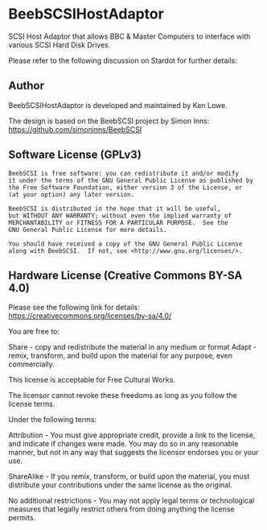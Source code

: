 # BeebSCSIHostAdaptor
SCSI Host Adaptor that allows BBC &amp; Master Computers to interface with various SCSI Hard Disk Drives.

Please refer to the following discussion on Stardot for further details:

## Author

BeebSCSIHostAdaptor is developed and maintained by Ken Lowe.

The design is based on the BeebSCSI project by Simon Inns: https://github.com/simoninns/BeebSCSI

## Software License (GPLv3)

    BeebSCSI is free software: you can redistribute it and/or modify
    it under the terms of the GNU General Public License as published by
    the Free Software Foundation, either version 3 of the License, or
    (at your option) any later version.

    BeebSCSI is distributed in the hope that it will be useful,
    but WITHOUT ANY WARRANTY; without even the implied warranty of
    MERCHANTABILITY or FITNESS FOR A PARTICULAR PURPOSE.  See the
    GNU General Public License for more details.

    You should have received a copy of the GNU General Public License
    along with BeebSCSI.  If not, see <http://www.gnu.org/licenses/>.
    
## Hardware License (Creative Commons BY-SA 4.0)

Please see the following link for details: https://creativecommons.org/licenses/by-sa/4.0/

You are free to:

Share - copy and redistribute the material in any medium or format
Adapt - remix, transform, and build upon the material
for any purpose, even commercially.

This license is acceptable for Free Cultural Works.

The licensor cannot revoke these freedoms as long as you follow the license terms.

Under the following terms:

Attribution - You must give appropriate credit, provide a link to the license, and indicate if changes were made. You may do so in any reasonable manner, but not in any way that suggests the licensor endorses you or your use.

ShareAlike - If you remix, transform, or build upon the material, you must distribute your contributions under the same license as the original.

No additional restrictions - You may not apply legal terms or technological measures that legally restrict others from doing anything the license permits.
